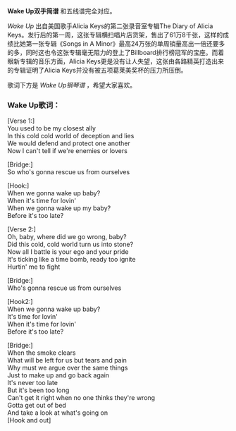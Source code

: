 

**Wake Up双手简谱** 和五线谱完全对应。

_Wake Up_ 出自美国歌手Alicia Keys的第二张录音室专辑The Diary of Alicia
Keys。发行后的第一周，这张专辑横扫唱片店货架，售出了61万8千张，这样的成绩比她第一张专辑《Songs in A
Minor》最高24万张的单周销量高出一倍还要多的多，同时这也令这张专辑毫无阻力的登上了Billboard排行榜冠军的宝座。而着眼新专辑的音乐方面，Alicia
Keys更是没有让人失望，这张由各路精英打造出来的专辑证明了Alicia Keys并没有被五项葛莱美奖杯的压力所压倒。

歌词下方是 _Wake Up钢琴谱_ ，希望大家喜欢。

### Wake Up歌词：

[Verse 1:]  
You used to be my closest ally  
In this cold cold world of deception and lies  
We would defend and protect one another  
Now I can't tell if we're enemies or lovers

[Bridge:]  
So who's gonna rescue us from ourselves

[Hook:]  
When we gonna wake up baby?  
When it's time for lovin'  
When we gonna wake up my baby?  
Before it's too late?

[Verse 2:]  
Oh, baby, where did we go wrong, baby?  
Did this cold, cold world turn us into stone?  
Now all I battle is your ego and your pride  
It's ticking like a time bomb, ready too ignite  
Hurtin' me to fight

[Bridge:]  
Who's gonna rescue us from ourselves

[Hook2:]  
When we gonna wake up baby?  
It's time for lovin'  
When it's time for lovin'  
Before it's too late?

[Bridge:]  
When the smoke clears  
What will be left for us but tears and pain  
Why must we argue over the same things  
Just to make up and go back again  
It's never too late  
But it's been too long  
Can't get it right when no one thinks they're wrong  
Gotta get out of bed  
And take a look at what's going on  
[Hook and out]

